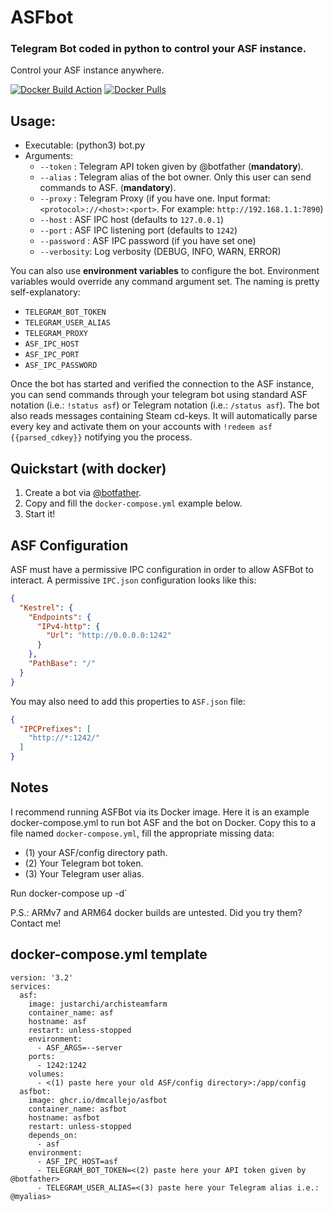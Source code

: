 # ASFbot

### Telegram Bot coded in python to control your ASF instance.
Control your ASF instance anywhere.

[![Docker Build Action](https://github.com/dmcallejo/ASFBot/actions/workflows/docker.yml/badge.svg)](https://github.com/dmcallejo/ASFBot/actions/workflows/docker.yml) [![Docker Pulls](https://img.shields.io/docker/pulls/dmcallejo/asfbot.svg)](https://hub.docker.com/r/dmcallejo/asfbot)

## Usage:
 - Executable: (python3) bot.py
 - Arguments:
   - `--token` : Telegram API token given by @botfather (**mandatory**).
   - `--alias` : Telegram alias of the bot owner. Only this user can send commands to ASF. (**mandatory**).
   - `--proxy` : Telegram Proxy (if you have one. Input format: `<protocol>://<host>:<port>`. For example: `http://192.168.1.1:7890`)
   - `--host` : ASF IPC host (defaults to `127.0.0.1`)
   - `--port` : ASF IPC listening port (defaults to `1242`)
   - `--password` : ASF IPC password (if you have set one)
   - `--verbosity`: Log verbosity (DEBUG, INFO, WARN, ERROR)

You can also use **environment variables** to configure the bot. Environment variables would override any command argument set. The naming is pretty self-explanatory:
   - `TELEGRAM_BOT_TOKEN`
   - `TELEGRAM_USER_ALIAS`
   - `TELEGRAM_PROXY`
   - `ASF_IPC_HOST`
   - `ASF_IPC_PORT`
   - `ASF_IPC_PASSWORD`

Once the bot has started and verified the connection to the ASF instance, you can send commands through your telegram bot using standard ASF notation (i.e.: ```!status asf```) or Telegram notation (i.e.: ```/status asf```). 
The bot also reads messages containing Steam cd-keys. It will automatically parse every key and activate them on your accounts with ```!redeem asf {{parsed_cdkey}}``` notifying you the process.

## Quickstart (with docker)
1. Create a bot via [@botfather](t.me/BotFather).
2. Copy and fill the `docker-compose.yml` example below.
3. Start it!

## ASF Configuration
ASF must have a permissive IPC configuration in order to allow ASFBot to interact. A permissive `IPC.json` configuration looks like this:
```json
{
  "Kestrel": {
    "Endpoints": {
      "IPv4-http": {
        "Url": "http://0.0.0.0:1242"
      }
    },
    "PathBase": "/"
  }
}
```

You may also need to add this properties to `ASF.json` file:
```json
{
  "IPCPrefixes": [
    "http://*:1242/"
  ]
}
```

## Notes
I recommend running ASFBot via its Docker image. Here it is an example docker-compose.yml to run bot ASF and the bot on Docker. Copy this to a file named ```docker-compose.yml```, fill the appropriate missing data:
 - (1) your ASF/config directory path.
 - (2) Your Telegram bot token.
 - (3) Your Telegram user alias.

 Run docker-compose up -d`

P.S.: ARMv7 and ARM64 docker builds are untested. Did you try them? Contact me!

## docker-compose.yml template
```
version: '3.2'
services:
  asf:
    image: justarchi/archisteamfarm
    container_name: asf
    hostname: asf
    restart: unless-stopped
    environment:
      - ASF_ARGS=--server
    ports:
      - 1242:1242
    volumes:
      - <(1) paste here your old ASF/config directory>:/app/config
  asfbot:
    image: ghcr.io/dmcallejo/asfbot
    container_name: asfbot
    hostname: asfbot
    restart: unless-stopped
    depends_on: 
      - asf
    environment:
      - ASF_IPC_HOST=asf
      - TELEGRAM_BOT_TOKEN=<(2) paste here your API token given by @botfather>
      - TELEGRAM_USER_ALIAS=<(3) paste here your Telegram alias i.e.: @myalias>
```
